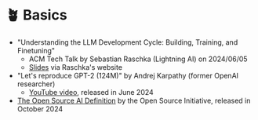 # 🪴 Basics

- "Understanding the LLM Development Cycle: Building, Training, and Finetuning"
  - ACM Tech Talk by Sebastian Raschka (Lightning AI) on 2024/06/05
  - [Slides](https://sebastianraschka.com/pdf/slides/2024-acm.pdf) via Raschka's website
- "Let's reproduce GPT-2 (124M)" by Andrej Karpathy (former OpenAI researcher)
  - [YouTube video](https://youtu.be/l8pRSuU81PU?si=mtbhxGjHGLxmxWW_), released in June 2024
- [The Open Source AI Definition](https://opensource.org/ai/open-source-ai-definition) by the Open Source Initiative, released in October 2024
